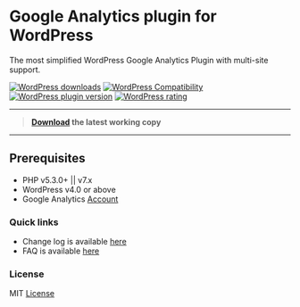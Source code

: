 # Google Analytics plugin for WordPress

The most simplified WordPress Google Analytics Plugin with multi-site support.

[![WordPress downloads](https://img.shields.io/wordpress/plugin/dt/ank-simplified-ga.svg?style=flat-square)](https://wordpress.org/plugins/ank-simplified-ga/advanced/)
[![WordPress Compatibility ](https://img.shields.io/wordpress/v/ank-simplified-ga.svg?style=flat-square)](https://wordpress.org/plugins/ank-simplified-ga)
[![WordPress plugin version](https://img.shields.io/wordpress/plugin/v/ank-simplified-ga.svg?style=flat-square)](https://wordpress.org/plugins/ank-simplified-ga)
[![WordPress rating](https://img.shields.io/wordpress/plugin/r/ank-simplified-ga.svg?style=flat-square)](https://wordpress.org/plugins/ank-simplified-ga)

- - -

>**[Download](https://wordpress.org/plugins/ank-simplified-ga) the latest working copy**

- - -

## Prerequisites
* PHP v5.3.0+ || v7.x
* WordPress v4.0 or above
* Google Analytics [Account](https://analytics.google.com/)

### Quick links
* Change log is available [here](https://wordpress.org/plugins/ank-simplified-ga/#developers)
* FAQ is available [here](https://wordpress.org/plugins/ank-simplified-ga#faq)

### License
MIT [License](LICENSE.txt)
